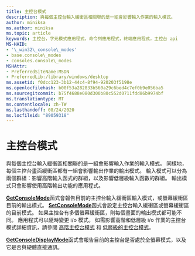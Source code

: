 ```yaml
---
title: 主控台模式
description: 與每個主控台輸入緩衝區相關聯的是一組會影響輸入作業的輸入模式。
author: miniksa
ms.author: miniksa
ms.topic: article
keywords: 主控台，字元模式應用程式，命令列應用程式，終端應用程式，主控台 api
MS-HAID:
- '\_win32\_console\_modes'
- base.console\_modes
- consoles.console\_modes
MSHAttr:
- PreferredSiteName:MSDN
- PreferredLib:/library/windows/desktop
ms.assetid: f0dcc123-3b12-44c4-8f94-920203f5198e
ms.openlocfilehash: b00f53a282833b560a29c6bed4c7ef0b9e056ba5
ms.sourcegitcommit: b75f4688e080d300b80c552d0711fdd86b9974bf
ms.translationtype: MT
ms.contentlocale: zh-TW
ms.lasthandoff: 08/24/2020
ms.locfileid: "89059318"
---
```

# <a name="console-modes"></a>主控台模式


與每個主控台輸入緩衝區相關聯的是一組會影響輸入作業的輸入模式。 同樣地，每個主控台畫面緩衝區都有一組會影響輸出作業的輸出模式。 輸入模式可以分為兩個群組：影響高階輸入函式的群組，以及影響低層級輸入函數的群組。 輸出模式只會影響使用高階輸出功能的應用程式。

[**GetConsoleMode**](getconsolemode.md)函式會報告目前的主控台輸入緩衝區輸入模式，或螢幕緩衝區目前的輸出模式。 [**SetConsoleMode**](setconsolemode.md)函式會設定主控台輸入緩衝區或螢幕緩衝區的目前模式。 如果主控台有多個螢幕緩衝區，則每個畫面的輸出模式都可能不同。 應用程式可以隨時變更 i/o 模式。 如需影響高階和低層級 i/o 作業的主控台模式詳細資訊，請參閱 [高階主控台模式](high-level-console-modes.md) 和 [低層級的主控台模式](low-level-console-modes.md)。

[**GetConsoleDisplayMode**](getconsoledisplaymode.md)函式會報告目前的主控台是否處於全螢幕模式，以及它是否與硬體直接通訊。

 

 





